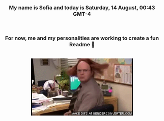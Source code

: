 


<div align="center">
<h3 >My name is Sofia and today is Saturday, 14 August, 00:43 GMT-4</h3><br>
<h3 >For now, me and my personalities are working to create a fun Readme 👋
</h3><br>
<img src='img/dwight.gif' alt='working...'/>
</div>
